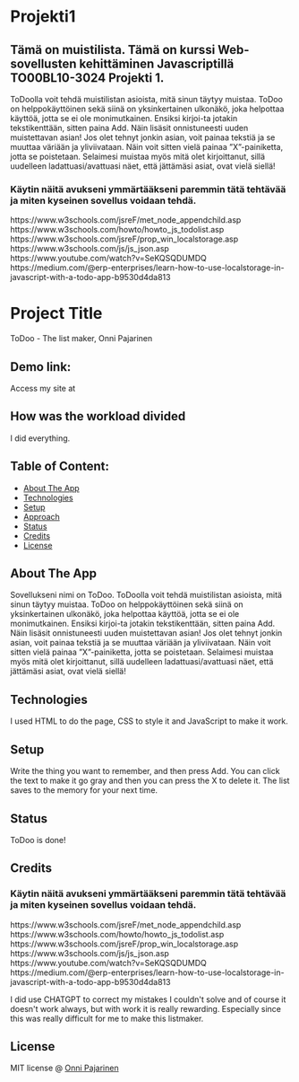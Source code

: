 # Projekti1
 <h2>Tämä on muistilista. Tämä on kurssi Web-sovellusten kehittäminen Javascriptillä TO00BL10-3024 Projekti 1.</h2>
 
 ToDoolla voit tehdä muistilistan asioista, mitä sinun täytyy muistaa. ToDoo on helppokäyttöinen sekä siinä on yksinkertainen ulkonäkö, joka helpottaa käyttöä, jotta se ei ole    monimutkainen. Ensiksi kirjoi-ta jotakin tekstikenttään, sitten paina Add. Näin lisäsit onnistuneesti uuden muistettavan asian! Jos olet tehnyt jonkin asian, voit painaa tekstiä ja se muuttaa väriään ja yliviivataan. Näin voit sitten vielä painaa ”X”-painiketta, jotta se poistetaan. Selaimesi muistaa myös mitä olet kirjoittanut, sillä uudelleen ladattuasi/avattuasi näet, että jättämäsi asiat, ovat vielä siellä!

<h3>Käytin näitä avukseni ymmärtääkseni paremmin tätä tehtävää ja miten kyseinen sovellus voidaan tehdä.</h3>
https://www.w3schools.com/jsreF/met_node_appendchild.asp<br>
https://www.w3schools.com/howto/howto_js_todolist.asp<br>
https://www.w3schools.com/jsreF/prop_win_localstorage.asp<br>
https://www.w3schools.com/js/js_json.asp<br>
https://www.youtube.com/watch?v=SeKQSQDUMDQ<br>
https://medium.com/@erp-enterprises/learn-how-to-use-localstorage-in-javascript-with-a-todo-app-b9530d4da813

# Project Title 
ToDoo - The list maker, Onni Pajarinen

## Demo link:
Access my site at [](https://google.com)

## How was the workload divided
I did everything.


## Table of Content:

- [About The App](#about-the-app)
- [Technologies](#technologies)
- [Setup](#setup)
- [Approach](#approach)
- [Status](#status)
- [Credits](#credits)
- [License](#license)

## About The App
Sovellukseni nimi on ToDoo. 
ToDoolla voit tehdä muistilistan asioista, mitä sinun täytyy muistaa. ToDoo on helppokäyttöinen sekä siinä on yksinkertainen ulkonäkö, joka helpottaa käyttöä, jotta se ei ole monimutkainen. Ensiksi kirjoi-ta jotakin tekstikenttään, sitten paina Add. Näin lisäsit onnistuneesti uuden muistettavan asian! Jos olet tehnyt jonkin asian, voit painaa tekstiä ja se muuttaa väriään ja yliviivataan. Näin voit sitten vielä painaa ”X”-painiketta, jotta se poistetaan. Selaimesi muistaa myös mitä olet kirjoittanut, sillä uudelleen ladattuasi/avattuasi näet, että jättämäsi asiat, ovat vielä siellä!

## Technologies
I used HTML to do the page, CSS to style it and JavaScript to make it work.

## Setup
Write the thing you want to remember, and then press Add. You can click the text to make it go gray and then you can press the X to delete it. The list saves to the memory for your next time.

## Status
ToDoo is done!

## Credits
<h3>Käytin näitä avukseni ymmärtääkseni paremmin tätä tehtävää ja miten kyseinen sovellus voidaan tehdä.</h3>
https://www.w3schools.com/jsreF/met_node_appendchild.asp<br>
https://www.w3schools.com/howto/howto_js_todolist.asp<br>
https://www.w3schools.com/jsreF/prop_win_localstorage.asp<br>
https://www.w3schools.com/js/js_json.asp<br>
https://www.youtube.com/watch?v=SeKQSQDUMDQ<br>
https://medium.com/@erp-enterprises/learn-how-to-use-localstorage-in-javascript-with-a-todo-app-b9530d4da813

I did use CHATGPT to correct my mistakes I couldn't solve and of course it doesn't work always, but with work it is really rewarding. Especially since this was really difficult for me to make this listmaker.

## License
MIT license @ [Onni Pajarinen](author.com)